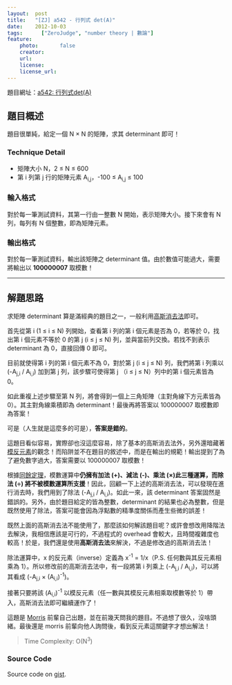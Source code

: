 ```yaml
---
layout:  post
title:   "[ZJ] a542 - 行列式 det(A)"
date:    2012-10-03
tags:	   ["ZeroJudge", "number theory | 數論"]
feature:
    photo:       false
    creator:     
    url:         
    license:     
    license_url: 
---
```


題目網址：[a542: 行列式det(A)](http://zerojudge.tw/ShowProblem?problemid=a542)

## 題目概述

題目很單純，給定一個 N × N 的矩陣，求其 determinant 即可！

### Technique Detail

- 矩陣大小 N，2 ≤ N ≤ 600
- 第 i 列第 j 行的矩陣元素 A<sub>i,j</sub>，-100 ≤ A<sub>i,j</sub> ≤ 100

### 輸入格式

對於每一筆測試資料，其第一行由一整數 N 開始，表示矩陣大小。接下來會有 N 列，每列有 N 個整數，即為矩陣元素。

### 輸出格式

對於每一筆測試資料，輸出該矩陣之 determinant 值。由於數值可能過大，需要將輸出以 **100000007** 取模數！

---

## 解題思路

求矩陣 determinant 算是滿經典的題目之一，一般利用[高斯消去法](http://zh.wikipedia.org/zh-tw/%E9%AB%98%E6%96%AF%E6%B6%88%E5%8E%BB%E6%B3%95)即可。

首先從第 i (1 ≤ i ≤ N) 列開始，查看第 i 列的第 i 個元素是否為 0，若等於 0，找出第 i 個元素不等於 0 的第 j (i ≤ j ≤ N) 列，並與當前列交換。若找不到表示 determinant 為 0，直接回傳 0 即可。

目前就使得第 i 列的第 i 個元素不為 0，對於第 j (i ≤ j ≤ N) 列，我們將第 i 列乘以 (-A<sub>j,i</sub> / A<sub>i,i</sub>) 加到第 j 列，該步驟可使得第 j （i ≤ j ≤ N）列中的第 i 個元素皆為 0。

如此重複上述步驟至第 N 列，將會得到一個上三角矩陣（主對角線下方元素皆為 0）。其主對角線乘積即為 determinant！最後再將答案以 100000007 取模數即為答案！

可是（人生就是這麼多的可是），**答案是錯的**。

這題目看似容易，實際卻也沒這麼容易，除了基本的高斯消去法外，另外還暗藏著[模反元素](http://zh.wikipedia.org/wiki/%E6%A8%A1%E5%8F%8D%E5%85%83%E7%B4%A0)的觀念！而陷阱並不在題目的敘述中，而是在輸出的規範！輸出提到了為了避免數字過大，答案需要以 100000007 取模數！

根據[同餘定理](http://zh.wikipedia.org/wiki/%E5%90%8C%E9%A4%98)，模數運算中**仍擁有加法 (+)、減法 (-)、乘法 (×)**此三種運算，而**除法 (÷) 將不被模數運算所支援**！因此，回顧一下上述的高斯消去法，可以發現在進行消去時，我們用到了除法 (-A<sub>j,i</sub> / A<sub>i,i</sub>)。如此一來，該 determinant 答案固然是錯誤的。另外，由於題目給定的皆為整數，determinant 的結果也必為整數，但是既然使用了除法，答案可能會因為浮點數的精準度關係而產生些微的誤差！

既然上面的高斯消去法不能使用了，那麼該如何解該題目呢？或許會想改用降階法去解決，我相信應該是可行的，不過程式的 overhead 會較大，且時間複雜度也較高！於是，我們還是使用**高斯消去法**來解決，不過是修改過的高斯消去法！

除法運算中，x 的反元素（inverse）定義為 x<sup>-1</sup> = 1/x（P.S. 任何數與其反元素相乘為 1）。所以修改前的高斯消去法中，有一段將第 i 列乘上 (-A<sub>j,i</sub> / A<sub>i,i</sub>)，可以將其看成 (-A<sub>j,i</sub> × (A<sub>i,i</sub>)<sup>-1</sup>)。

接著只要將該 (A<sub>i,i</sub>)<sup>-1</sup> 以模反元素（任一數與其模反元素相乘取模數等於 1）帶入，高斯消去法即可繼續運作了！

這題是 [Morris](http://mypaper.pchome.com.tw/zerojudge/about) 前輩自己出題，並在前幾天問我的題目。不過想了很久，沒啥頭緒。最後還是 morris 前輩向他人詢問後，看到反元素這關鍵字才想出解法！

> Time Complexity: O(N<sup>3</sup>)

### Source Code

<script src="https://gist.github.com/KuoE0/3822760.js"></script>

Source code on [gist](https://gist.github.com/KuoE0/3822760).
